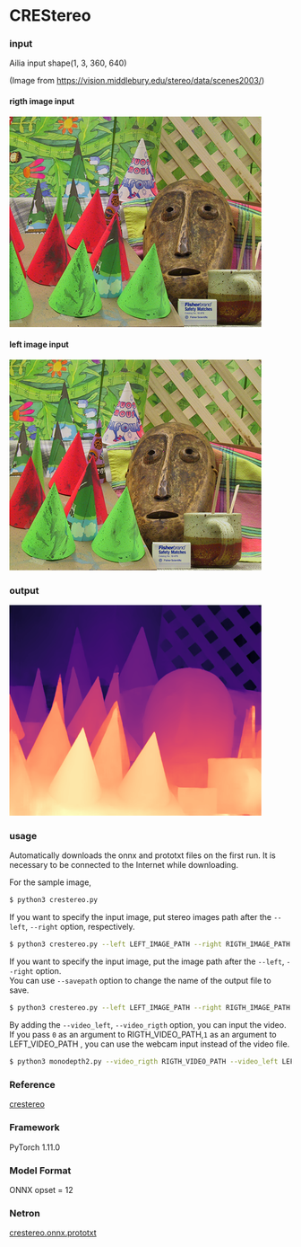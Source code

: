 # CREStereo

### input

Ailia input shape(1, 3, 360, 640)

(Image from https://vision.middlebury.edu/stereo/data/scenes2003/)

#### rigth image input

![input_image](im2.png)

#### left image input

![input_image](im6.png)

### output

![output_image](output.png)

### usage
Automatically downloads the onnx and prototxt files on the first run.
It is necessary to be connected to the Internet while downloading.

For the sample image,
``` bash
$ python3 crestereo.py
```

If you want to specify the input image, put stereo images path after the `--left`, `--right` option, respectively.

``` bash
$ python3 crestereo.py --left LEFT_IMAGE_PATH --right RIGTH_IMAGE_PATH
```

If you want to specify the input image, put the image path after the `--left`, `--right` option.  
You can use `--savepath` option to change the name of the output file to save.

```bash
$ python3 crestereo.py --left LEFT_IMAGE_PATH --right RIGTH_IMAGE_PATH --savepath SAVE_IMAGE_PATH
```

By adding the `--video_left`, `--video_rigth` option, you can input the video.
If you pass `0` as an argument to RIGTH_VIDEO_PATH,`1` as an argument to LEFT_VIDEO_PATH  , you can use the webcam input instead of the video file.
```bash
$ python3 monodepth2.py --video_rigth RIGTH_VIDEO_PATH --video_left LEFT_VIDEO_PATH
```

### Reference

[crestereo](https://github.com/ibaiGorordo/ONNX-CREStereo-Depth-Estimation)

### Framework
PyTorch 1.11.0

### Model Format
ONNX opset = 12

### Netron

[crestereo.onnx.prototxt](https://netron.app/?url=https://storage.googleapis.com/ailia-models/crestereo/crestereo.onnx.prototxt)




